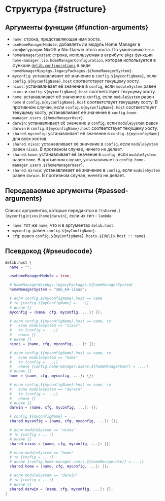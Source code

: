 # Структура {#structure}

## Аргументы функции {#function-arguments}
- `name`: строка, представляющая имя хоста.
- `useHomeManagerModule`: добавлять ли модуль Home Manager в конфигурации NixOS и Nix-Darwin этого хоста. По умолчанию `true`.
- `homeManagerSystem`: строка, используемая в атрибуте `pkgs` функции `home-manager.lib.homeManagerConfiguration`, которая используется в функции [`delib.configurations`](/ru/configurations/introduction) в виде `homeManagerNixpkgs.legacyPackages.${homeManagerSystem}`.
- `myconfig`: устанавливает её значение в `config.${myconfigName}`, если `config.${myconfigName}.host` соответствует текущему хосту.
- `nixos`: устанавливает её значение в `config`, если `moduleSystem` равен `nixos` и `config.${myconfigName}.host` соответствует текущему хосту.
- `home`: устанавливает её значение в `config`, если `moduleSystem` равен `home` и `config.${myconfigName}.host` соответствует текущему хосту. В противном случае, если `config.${myconfigName}.host` соответствует текущему хосту, устанавливает её значение в `config.home-manager.users.${homeManagerUser}`.
- `darwin`: устанавливает её значение в `config`, если `moduleSystem` равен `darwin` и `config.${myconfigName}.host` соответствует текущему хосту.
- `shared.myconfig`: устанавливает её значение в `config.${myconfigName}` для всех хостов.
- `shared.nixos`: устанавливает её значение в `config`, если `moduleSystem` равен `nixos`. В противном случае, ничего не делает.
- `shared.home`: устанавливает её значение в `config`, если `moduleSystem` равен `home`. В противном случае, устанавливает в `config.home-manager.users.${homeManagerUser}`.
- `shared.darwin`: устанавливает её значение в `config`, если `moduleSystem` равен `darwin`. В противном случае, ничего не делает.

## Передаваемые аргументы {#passed-arguments}
Список аргументов, которые передаются в `?(shared.)[myconfig|nixos|home|darwin]`, если их тип - `lambda`:

- `name`: тот же `name`, что и в аргументах `delib.host`.
- `myconfig`: равен `config.${myConfigName}`.
- `cfg`: равен `config.${myConfigName}.hosts.${delib.host :: name}`.

## Псевдокод {#pseudocode}
```nix
delib.host {
  name = "";

  useHomeManagerModule = true;

  # homeManagerNixpkgs.legacyPackages.${homeManagerSystem}
  homeManagerSystem = "x86_64-linux";

  # если config.${myconfigName}.host == name
  # то {config.${myConfigName} = ...;}
  # иначе {}
  myconfig = {name, cfg, myconfig, ...}: {};

  # если config.${myconfigName}.host == name, то
  #   если moduleSystem == "nixos",
  #   то {config = ...;}
  #   иначе {}
  # иначе {}
  nixos = {name, cfg, myconfig, ...}: {};

  # если config.${myconfigName}.host == name, то
  #   если moduleSystem == "home"
  #   то {config = ...;}
  #   иначе {config.home-manager.users.${homeManagerUser} = ...;}
  # иначе {}
  home = {name, cfg, myconfig, ...}: {};

  # если config.${myconfigName}.host == name, то
  #   если moduleSystem == "darwin",
  #   то {config = ...;}
  #   иначе {}
  # иначе {}
  darwin = {name, cfg, myconfig, ...}: {};

  # config.${myConfigName} = ...
  shared.myconfig = {name, cfg, myconfig, ...}: {};

  # если moduleSystem == "nixos"
  # то {config = ...;}
  # иначе {}
  shared.nixos = {name, cfg, myconfig, ...}: {};

  # если moduleSystem == "home"
  # то {config = ...;}
  # иначе {config.home-manager.users.${homeManagerUser} = ...;}
  shared.home = {name, cfg, myconfig, ...}: {};

  # если moduleSystem == "darwin"
  # то {config = ...;}
  # иначе {}
  shared.darwin = {name, cfg, myconfig, ...}: {};
}
```
